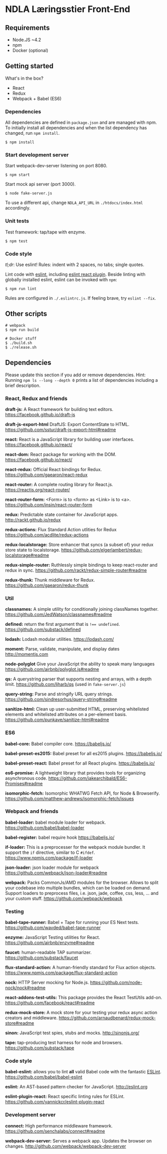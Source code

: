 # NDLA Læringsstier Front-End

## Requirements

- Node.JS ~4.2
- npm
- Docker (optional)

## Getting started

What's in the box?

- React
- Redux
- Webpack + Babel (ES6)

### Dependencies

All dependencies are defined in `package.json` and are managed with npm.  To
initially install all dependencies and when the list dependency has changed,
run `npm install`.

```
$ npm install
```

### Start development server

Start webpack-dev-server listening on port 8080.

```
$ npm start
```

Start mock api server (port 3000).

```
$ node fake-server.js
```

To use a different api, change `NDLA_API_URL` in `./htdocs/index.html` accordingly.

### Unit tests

Test framework: tap/tape with enzyme.

```
$ npm test
```
### Code style

*tl;dr*: Use eslint! Rules: indent with 2 spaces, no tabs; single quotes.

Lint code with [eslint](http://eslint.org/), including [eslint react plugin](https://github.com/yannickcr/eslint-plugin-react).
Beside linting with globally installed eslint, eslint can be invoked with `npm`:

```
$ npm run lint
```

Rules are configured in `./.eslintrc.js`. If feeling brave, try `eslint --fix`.


## Other scripts

```
# webpack
$ npm run build
```

```
# Docker stuff
$ ./build.sh
$ ./release.sh
```

## Dependencies

Please update this section if you add or remove dependencies.
Hint: Running `npm ls --long --depth 0` prints a list of dependencies including a brief description.

### React, Redux and friends

**draft-js:**
A React framework for building text editors.
https://facebook.github.io/draft-js

**draft-js-export-html**
DraftJS: Export ContentState to HTML.
https://github.com/sstur/draft-js-export-html#readme

**react:**
React is a JavaScript library for building user interfaces.
https://facebook.github.io/react/

**react-dom:**
React package for working with the DOM.
https://facebook.github.io/react/

**react-redux:**
Official React bindings for Redux.
https://github.com/gaearon/react-redux

**react-router:**
A complete routing library for React.js.
https://reactjs.org/react-router/

**react-router-form:**
\<Form\> is to \<form\> as \<Link\> is to \<a\>.
https://github.com/insin/react-router-form

**redux:**
Predictable state container for JavaScript apps.
http://rackt.github.io/redux

**redux-actions:**
Flux Standard Action utlities for Redux
https://github.com/acdlite/redux-actions

**redux-localstorage:**
Store enhancer that syncs (a subset of) your redux store state to localstorage.
https://github.com/elgerlambert/redux-localstorage#readme

**redux-simple-router:**
Ruthlessly simple bindings to keep react-router and redux in sync.
https://github.com/rackt/redux-simple-router#readme

**redux-thunk:**
Thunk middleware for Redux.
https://github.com/gaearon/redux-thunk


### Util

**classnames:**
A simple utility for conditionally joining classNames together.
https://github.com/JedWatson/classnames#readme

**defined:**
return the first argument that is `!== undefined`.
https://github.com/substack/defined

**lodash:**
Lodash modular utilities.
https://lodash.com/

**moment:**
Parse, validate, manipulate, and display dates
http://momentjs.com

**node-polyglot**
Give your JavaScript the ability to speak many languages
https://github.com/airbnb/polyglot.js#readme

**qs:**
A querystring parser that supports nesting and arrays, with a depth limit.
https://github.com/ljharb/qs
(used in `fake-server.js`)

**query-string:**
Parse and stringify URL query strings.
https://github.com/sindresorhus/query-string#readme

**sanitize-html:**
Clean up user-submitted HTML, preserving whitelisted elements and whitelisted attributes on a per-element basis.
https://github.com/punkave/sanitize-html#readme

### ES6

**babel-core:**
Babel compiler core.
https://babeljs.io/

**babel-preset-es2015:**
Babel preset for all es2015 plugins.
https://babeljs.io/

**babel-preset-react:**
Babel preset for all React plugins.
https://babeljs.io/

**es6-promise:**
A lightweight library that provides tools for organizing asynchronous code.
https://github.com/jakearchibald/ES6-Promises#readme

**isomorphic-fetch:**
Isomorphic WHATWG Fetch API, for Node & Browserify.
https://github.com/matthew-andrews/isomorphic-fetch/issues

### Webpack and friends

**babel-loader:**
babel module loader for webpack.
https://github.com/babel/babel-loader

**babel-register:**
babel require hook
https://babeljs.io/

**if-loader:**
This is a preprocesser for the webpack module bundler. It support the `if` directive, similar to C `#ifdef`.
https://www.npmjs.com/package/if-loader

**json-loader:**
json loader module for webpack
https://github.com/webpack/json-loader#readme

**webpack:**
Packs CommonJs/AMD modules for the browser. Allows to split your codebase into multiple bundles, which can be loaded on demand. Support loaders to preprocess files, i.e. json, jade, coffee, css, less, ... and your custom stuff.
https://github.com/webpack/webpack


### Testing

**babel-tape-runner:**
Babel + Tape for running your ES Next tests.
https://github.com/wavded/babel-tape-runner

**enzyme:**
JavaScript Testing utilities for React.
https://github.com/airbnb/enzyme#readme

**faucet:**
human-readable TAP summarizer.
https://github.com/substack/faucet

**flux-standard-action:**
A human-friendly standard for Flux action objects.
https://www.npmjs.com/package/flux-standard-action

**nock:**
HTTP Server mocking for Node.js.
https://github.com/node-nock/nock#readme

**react-addons-test-utils:**
This package provides the React TestUtils add-on.
https://github.com/facebook/react#readme

**redux-mock-store:**
A mock store for your testing your redux async action creators and middleware.
https://github.com/arnaudbenard/redux-mock-store#readme

**sinon:**
JavaScript test spies, stubs and mocks.
http://sinonjs.org/

**tape:**
tap-producing test harness for node and browsers.
https://github.com/substack/tape



### Code style

**babel-eslint:**
allows you to lint **all** valid Babel code with the fantastic [ESLint](https://github.com/eslint/eslint).
https://github.com/babel/babel-eslint

**eslint:**
An AST-based pattern checker for JavaScript.
http://eslint.org

**eslint-plugin-react:**
React specific linting rules for ESLint.
https://github.com/yannickcr/eslint-plugin-react

### Development server

**connect:**
High performance middleware framework.
https://github.com/senchalabs/connect#readme

**webpack-dev-server:**
Serves a webpack app. Updates the browser on changes.
http://github.com/webpack/webpack-dev-server

